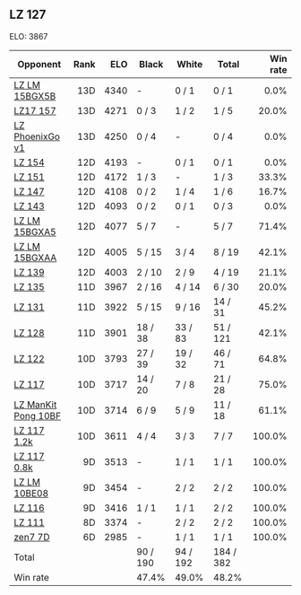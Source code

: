 ## LZ 127 ##

ELO: 3867

Opponent | Rank | ELO | Black | White | Total | Win rate
---------|-----:|----:|-------|-------|-------|-------:
[LZ LM 15BGX5B](LZ%20LM%2015BGX5B.md) | 13D | 4340 | - | 0 / 1 | 0 / 1 | 0.0%
[LZ17 157](LZ17%20157.md) | 13D | 4271 | 0 / 3 | 1 / 2 | 1 / 5 | 20.0%
[LZ PhoenixGo v1](LZ%20PhoenixGo%20v1.md) | 13D | 4250 | 0 / 4 | - | 0 / 4 | 0.0%
[LZ 154](LZ%20154.md) | 12D | 4193 | - | 0 / 1 | 0 / 1 | 0.0%
[LZ 151](LZ%20151.md) | 12D | 4172 | 1 / 3 | - | 1 / 3 | 33.3%
[LZ 147](LZ%20147.md) | 12D | 4108 | 0 / 2 | 1 / 4 | 1 / 6 | 16.7%
[LZ 143](LZ%20143.md) | 12D | 4093 | 0 / 2 | 0 / 1 | 0 / 3 | 0.0%
[LZ LM 15BGXA5](LZ%20LM%2015BGXA5.md) | 12D | 4077 | 5 / 7 | - | 5 / 7 | 71.4%
[LZ LM 15BGXAA](LZ%20LM%2015BGXAA.md) | 12D | 4005 | 5 / 15 | 3 / 4 | 8 / 19 | 42.1%
[LZ 139](LZ%20139.md) | 12D | 4003 | 2 / 10 | 2 / 9 | 4 / 19 | 21.1%
[LZ 135](LZ%20135.md) | 11D | 3967 | 2 / 16 | 4 / 14 | 6 / 30 | 20.0%
[LZ 131](LZ%20131.md) | 11D | 3922 | 5 / 15 | 9 / 16 | 14 / 31 | 45.2%
[LZ 128](LZ%20128.md) | 11D | 3901 | 18 / 38 | 33 / 83 | 51 / 121 | 42.1%
[LZ 122](LZ%20122.md) | 10D | 3793 | 27 / 39 | 19 / 32 | 46 / 71 | 64.8%
[LZ 117](LZ%20117.md) | 10D | 3717 | 14 / 20 | 7 / 8 | 21 / 28 | 75.0%
[LZ ManKit Pong 10BF](LZ%20ManKit%20Pong%2010BF.md) | 10D | 3714 | 6 / 9 | 5 / 9 | 11 / 18 | 61.1%
[LZ 117 1.2k](LZ%20117%201.2k.md) | 10D | 3611 | 4 / 4 | 3 / 3 | 7 / 7 | 100.0%
[LZ 117 0.8k](LZ%20117%200.8k.md) | 9D | 3513 | - | 1 / 1 | 1 / 1 | 100.0%
[LZ LM 10BE08](LZ%20LM%2010BE08.md) | 9D | 3454 | - | 2 / 2 | 2 / 2 | 100.0%
[LZ 116](LZ%20116.md) | 9D | 3416 | 1 / 1 | 1 / 1 | 2 / 2 | 100.0%
[LZ 111](LZ%20111.md) | 8D | 3374 | - | 2 / 2 | 2 / 2 | 100.0%
[zen7 7D](zen7%207D.md) | 6D | 2985 | - | 1 / 1 | 1 / 1 | 100.0%
Total | | | 90 / 190 | 94 / 192 | 184 / 382 | 
Win rate| | | 47.4% | 49.0% | 48.2% | 
